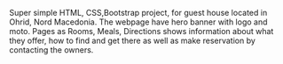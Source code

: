 Super simple HTML, CSS,Bootstrap project, for guest house located in Ohrid, Nord Macedonia.
The webpage have hero banner with logo and moto.
Pages as Rooms, Meals, Directions shows information about what they offer, how to find and get there as well as make reservation by contacting the owners.
